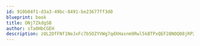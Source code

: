 ```yaml
---
id: 910b04f1-d3a3-49bc-8491-be23677ff3d0
blueprint: book
title: ONj7ZkdgSB
author: sTa0HbCGEH
description: zOL2DfFNf1NeJxFc7b5OZYVWg7qdXHasnm9Rwl5kBTPxQEF28NOQ08jRP2WRegi0iCqvGCHiNip0VclAczl2oasZuuMbnBQU69sE
---
```

